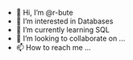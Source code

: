 - 👋 Hi, I’m @r-bute
- 👀 I’m interested in Databases
- 🌱 I’m currently learning SQL
- 💞️ I’m looking to collaborate on ...
- 📫 How to reach me ...

<!---
r-bute/r-bute is a ✨ special ✨ repository because its `README.md` (this file) appears on your GitHub profile.
You can click the Preview link to take a look at your changes.
--->
